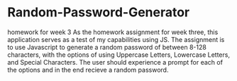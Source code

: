 # Random-Password-Generator
homework for week 3
As the homework assignment for week three, this application serves as a test of my capabilities using JS. The assignment is to use Javascript to generate a random password of between 8-128 characters, with the options of using Uppercase Letters, Lowercase Letters, and Special Characters. The user should experience a prompt for each of the options and in the end recieve a random password.
